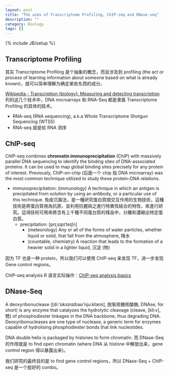 ```yaml
---
layout: post
title: "The aims of Transcriptome Profiling, ChIP-seq and DNase-seq"
description: ""
category: Biology
tags: []
---
```

{% include JB/setup %}

## Transcriptome Profiling

其实 Transcriptome Profiling 是个抽象的概念，而且涉及到 profiling (the act or process of learning information about someone based on what is already known)，就可以简单理解为确定某些东西的成分。

[Wikipedia - Transcription (biology): Measuring and detecting transcription](https://en.wikipedia.org/wiki/Transcription_(biology)#Measuring_and_detecting) 列的这几个技术中，DNA microarrays 和 RNA-Seq 都是隶属 Transcriptome Profiling 的具体的技术。

- RNA-seq (RNA sequencing), a.k.a Whole Transcriptome Shotgun Sequencing (WTSS)
- RNA-seq 就是给 RNA 测序

## ChIP-seq

ChIP-seq combines **chromatin immunoprecipitation** (ChIP) with massively parallel DNA sequencing to identify the binding sites of DNA-associated proteins. It can be used to map global binding sites precisely for any protein of interest. Previously, ChIP-on-chip (后面一个 chip 指 DNA microarray) was the most common technique utilized to study these protein–DNA relations.

- immunoprecipitation: (immunology) A technique in which an antigen is precipitated from solution by using an antibody, or a particular use of this technique. 免疫沉澱法，是一種研究蛋白質間交互作用的生物技術，這種技術是將蛋白質視為抗原，並利用抗體與之進行特異性結合的特性，來進行研究。這項技術可用來將含有上千種不同蛋白質的樣品中，分離和濃縮出特定蛋白質。
	- precipitation: [prɪˌsɪpɪˈteɪʃn]
		- (meteorology) Any or all of the forms of water particles, whether liquid or solid, that fall from the atmosphere, 降水
		- (countable, chemistry) A reaction that leads to the formation of a heavier solid in a lighter liquid, 沉淀 (物)
		
因为 TF 也是一种 protein，所以我们可以使用 ChIP-seq 来发现 TF，进一步发现 Gene control regions。

ChIP-seq analysis R 语言实际操作：[ChIP-seq analysis basics](https://www.bioconductor.org/help/course-materials/2015/CSAMA2015/lab/Epigenetics_and_Chip_seqLab.pdf)

## DNase-Seq

A deoxyribonuclease ([di:'ɒksɪrɑɪbəʊ'nju:klɪeɪs], 脱氧核糖核酸酶, DNAse, for short) is any enzyme that catalyzes the hydrolytic cleavage (cleave, [kli:v], 劈) of phosphodiester linkages in the DNA backbone, thus degrading DNA. Deoxyribonucleases are one type of nuclease, a generic term for enzymes capable of hydrolising phosphodiester bonds that link nucleotides.

DNA double helix is packaged by histones to form chromatin. 而 DNase-Seq 的作用就是 to find open chromatin (where DNA 从 histone 中解放出来，gene control region 得以暴露出来)。

我们研究的最终目的是 to find gene control regions，所以 DNase-Seq + ChIP-seq 是一个挺好的 combo。